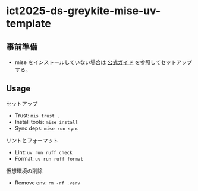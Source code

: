 # ict2025-ds-greykite-mise-uv-template

## 事前準備
- mise をインストールしていない場合は [公式ガイド](https://mise.jdx.dev/getting-started.html) を参照してセットアップする。


## Usage
セットアップ
- Trust: `mis trust .`
- Install tools: `mise install`
- Sync deps: `mise run sync`

リントとフォーマット
- Lint: `uv run ruff check`
- Format: `uv run ruff format`

仮想環境の削除
- Remove env: `rm -rf .venv`

